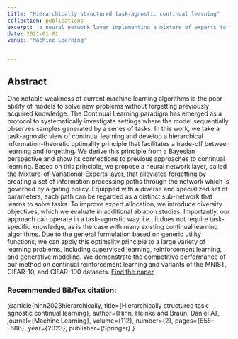 ```yaml
---
title: "Hierarchically structured task-agnostic continual learning"
collection: publications
excerpt: 'a neural network layer implementing a mixture of experts to facilitate continual learning'
date: 2021-01-01
venue: 'Machine Learning'


---
```

## Abstract
One notable weakness of current machine learning algorithms is the poor ability of models to solve new problems without forgetting previously acquired knowledge. The Continual Learning paradigm has emerged as a protocol to systematically investigate settings where the model sequentially observes samples generated by a series of tasks. In this work, we take a task-agnostic view of continual learning and develop a hierarchical information-theoretic optimality principle that facilitates a trade-off between learning and forgetting. We derive this principle from a Bayesian perspective and show its connections to previous approaches to continual learning. Based on this principle, we propose a neural network layer, called the Mixture-of-Variational-Experts layer, that alleviates forgetting by creating a set of information processing paths through the network which is governed by a gating policy. Equipped with a diverse and specialized set of parameters, each path can be regarded as a distinct sub-network that learns to solve tasks. To improve expert allocation, we introduce diversity objectives, which we evaluate in additional ablation studies. Importantly, our approach can operate in a task-agnostic way, i.e., it does not require task-specific knowledge, as is the case with many existing continual learning algorithms. Due to the general formulation based on generic utility functions, we can apply this optimality principle to a large variety of learning problems, including supervised learning, reinforcement learning, and generative modeling. We demonstrate the competitive performance of our method on continual reinforcement learning and variants of the MNIST, CIFAR-10, and CIFAR-100 datasets.
[Find the paper](https://link.springer.com/article/10.1007/s10994-022-06283-9)

### Recommended BibTex citation: 
@article{hihn2023hierarchically,
  title={Hierarchically structured task-agnostic continual learning},
  author={Hihn, Heinke and Braun, Daniel A},
  journal={Machine Learning},
  volume={112},
  number={2},
  pages={655--686},
  year={2023},
  publisher={Springer}
}
